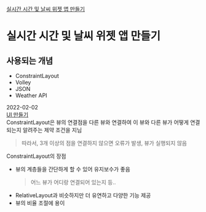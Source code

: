 [실시간 시간 및 날씨 위젯 앱 만들기](https://wikidocs.net/107909 "WikiDocs")     

실시간 시간 및 날씨 위젯 앱 만들기
==============================
## 사용되는 개념
- ConstraintLayout
- Volley
- JSON
- Weather API

2022-02-02   
[UI 만들기](https://wikidocs.net/111271)   
ConstraintLayout은 뷰의 연결점을 다른 뷰와 연결하여 이 뷰와 다른 뷰가 어떻게 연결 되는지 알려주는 제약 조건을 지님
> 따라서, 3개 이상의 점을 연결하지 않으면 오류가 발생, 뷰가 실행되지 않음 

ConstraintLayout의 장점
- 뷰의 계층들을 간단하게 할 수 있어 유지보수가 좋음
    >어느 뷰가 어디랑 연결되어 있는지 등..
- RelativeLayout과 비슷하지만 더 유연하고 다양한 기능 제공
- 뷰의 비율 조절에 용이
